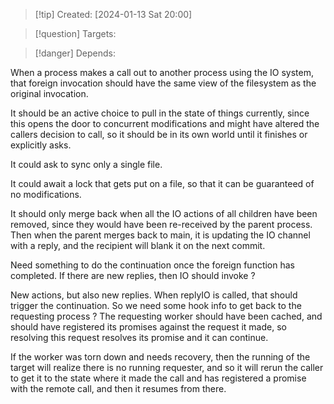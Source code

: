 
>[!tip] Created: [2024-01-13 Sat 20:00]

>[!question] Targets: 

>[!danger] Depends: 

When a process makes a call out to another process using the IO system, that foreign invocation should have the same view of the filesystem as the original invocation.

It should be an active choice to pull in the state of things currently, since this opens the door to concurrent modifications and might have altered the callers decision to call, so it should be in its own world until it finishes or explicitly asks.

It could ask to sync only a single file.

It could await a lock that gets put on a file, so that it can be guaranteed of no modifications.

It should only merge back when all the IO actions of all children have been removed, since they would have been re-received by the parent process.  Then when the parent merges back to main, it is updating the IO channel with a reply, and the recipient will blank it on the next commit.

Need something to do the continuation once the foreign function has completed.
If there are new replies, then IO should invoke ?

New actions, but also new replies.
When replyIO is called, that should trigger the continuation.
So we need some hook info to get back to the requesting process ?
The requesting worker should have been cached, and should have registered its promises against the request it made, so resolving this request resolves its promise and it can continue.

If the worker was torn down and needs recovery, then the running of the target will realize there is no running requester, and so it will rerun the caller to get it to the state where it made the call and has registered a promise with the remote call, and then it resumes from there.